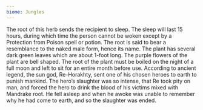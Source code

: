 ```yaml
---
biome: Jungles
---
```

The root of this herb sends the recipient to sleep. The sleep will last 15 hours, during which time the person cannot be woken except by a Protection from Poison spell or potion. The root is said to bear a resemblance to the naked male form, hence its name. The plant has several dark green leaves which are about 1-foot long. The purple flowers of the plant are bell shaped. The root of the plant must be boiled on the night of a full moon and left to sit for an entire month before use. According to ancient legend, the sun god, Re-Horakhty, sent one of his chosen heroes to earth to punish mankind. The hero’s slaughter was so intense, that Re took pity on man, and forced the hero to drink the blood of his victims mixed with Mandrake root. He fell asleep and when he awoke was unable to remember why he had come to earth, and so the slaughter was ended. 

